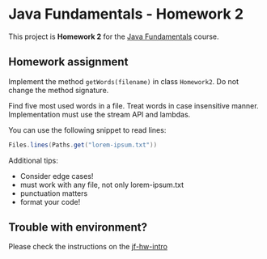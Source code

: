 Java Fundamentals - Homework 2
===========

This project is **Homework 2** for the [Java Fundamentals](https://courses.cs.ttu.ee/pages/ITI8905) course.

Homework assignment
-------------------
Implement the method ```getWords(filename)``` in class ```Homework2```. Do not change the method signature.

Find five most used words in a file. Treat words in case insensitive manner. Implementation must use the stream API and lambdas.

You can use the following snippet to read lines:

```java
Files.lines(Paths.get("lorem-ipsum.txt"))
```

Additional tips:
* Consider edge cases!
* must work with any file, not only lorem-ipsum.txt
* punctuation matters
* format your code!


Trouble with environment?
-------------------------
Please check the instructions on the [jf-hw-intro](https://github.com/JavaFundamentalsZT/jf-hw-intro)

